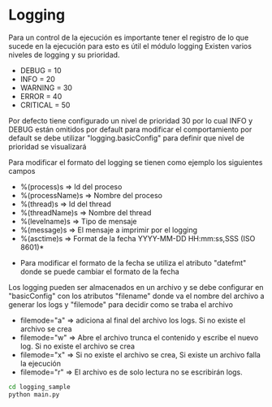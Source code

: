 # Logging
Para un control de la ejecución es importante tener el registro de lo que sucede en la ejecución para esto es útil el módulo logging
Existen varios niveles de logging y su prioridad.

- DEBUG      = 10
- INFO       = 20
- WARNING    = 30
- ERROR      = 40
- CRITICAL   = 50

Por defecto tiene configurado un nivel de prioridad 30 por lo cual INFO y DEBUG están omitidos por default
para modificar el comportamiento por default se debe utilizar "logging.basicConfig" para definir que nivel de prioridad se visualizará

Para modificar el formato del logging se tienen como ejemplo los siguientes campos

- %(process)s       => Id del proceso
- %(processName)s   => Nombre del proceso
- %(thread)s        => Id del thread
- %(threadName)s    => Nombre del thread
- %(levelname)s     => Tipo de mensaje
- %(message)s       => El mensaje a imprimir por el logging
- %(asctime)s       => Format de la fecha YYYY-MM-DD HH:mm:ss,SSS (ISO 8601)*

* Para modificar el formato de la fecha se utiliza el atributo "datefmt" donde se puede cambiar el formato de la fecha

Los logging pueden ser almacenados en un archivo y se debe configurar en  "basicConfig"
con los atributos "filename" donde va el nombre del archivo a generar los logs y "filemode" para decidir como se traba el archivo
- filemode="a"   => adiciona al final del archivo los logs. Si no existe el archivo se crea
- filemode="w"   => Abre el archivo trunca el contenido y escribe el nuevo log. Si no existe el archivo se crea
- filemode="x"   => Si no existe el archivo se crea, Si existe un archivo falla la ejecución
- filemode="r"   => El archivo es de solo lectura no se escribirán logs.

```sh
cd logging_sample
python main.py
```